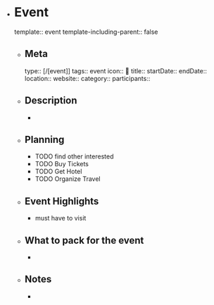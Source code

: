 - # Event
  template:: event
  template-including-parent:: false
	- ## Meta
	  type:: [/[event]] 
	  tags:: event
	  icon:: 🎪
	  title:: 
	  startDate:: 
	  endDate:: 
	  location:: 
	  website:: 
	  category:: 
	  participants:: 
	- ## Description
		- 
	- ## Planning
		- TODO find other interested
		- TODO Buy Tickets
		- TODO Get Hotel
		- TODO Organize Travel
	- ## Event Highlights
		- must have to visit
	- ## What to pack for the event
		- 
	- ## Notes
		- 